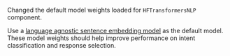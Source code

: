 Changed the default model weights loaded for `HFTransformersNLP` component.

Use a [language agnostic sentence embedding model](https://tfhub.dev/google/LaBSE/1) 
as the default model. These model weights should help improve performance on 
intent classification and response selection.